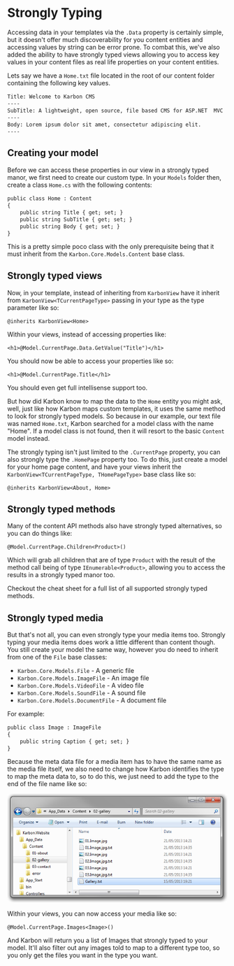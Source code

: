 # Strongly Typing
Accessing data in your templates via the `.Data` property is certainly simple, but it doesn't offer much discoverability for you content entities and accessing values by string can be error prone. To combat this, we've also added the ability to have strongly typed views allowing you to access key values in your content files as real life properties on your content entities.

Lets say we have a `Home.txt` file located in the root of our content folder containing the following key values.

	Title: Welcome to Karbon CMS
	----
	SubTitle: A lightweight, open source, file based CMS for ASP.NET  MVC 
	----
	Body: Lorem ipsum dolor sit amet, consectetur adipiscing elit. 
	----

## Creating your model

Before we can access these properties in our view in a strongly typed manor, we first need to create our custom type. In your `Models` folder then, create a class `Home.cs` with the following contents:

	public class Home : Content
    {
        public string Title { get; set; }
        public string SubTitle { get; set; }
		public string Body { get; set; }
    }

This is a pretty simple poco class with the only prerequisite being that it must inherit from the `Karbon.Core.Models.Content` base class.

## Strongly typed views
Now, in your template, instead of inheriting from `KarbonView` have it inherit from `KarbonView<TCurrentPageType>` passing in your type as the type parameter like so:

	@inherits KarbonView<Home>

Within your views, instead of accessing properties like:

	<h1>@Model.CurrentPage.Data.GetValue("Title")</h1>

You should now be able to access your properties like so:

	<h1>@Model.CurrentPage.Title</h1>

You should even get full intellisense support too.

But how did Karbon know to map the data to the `Home` entity you might ask, well, just like how Karbon maps custom templates, it uses the same method to look for strongly typed models. So because in our example, our text file was named `Home.txt`, Karbon searched for a model class with the name "Home". If a model class is not found, then it will resort to the basic `Content` model instead.

The strongly typing isn't just limited to the `.CurrentPage` property, you can also strongly type the `.HomePage` property too. To do this, just create a model for your home page content, and have your views inherit the `KarbonView<TCurrentPageType, THomePageType>` base class like so:

	@inherits KarbonView<About, Home>

## Strongly typed methods

Many of the content API methods also have strongly typed alternatives, so you can do things like:

	@Model.CurrentPage.Children<Product>()

Which will grab all children that are of type `Product` with the result of the method call being of type `IEnumerable<Product>`, allowing you to access the results in a strongly typed manor too.

Checkout the cheat sheet for a full list of all supported strongly typed methods.

## Strongly typed media

But that's not all, you can even strongly type your media items too. Strongly typing your media items does work a little different than content though. You still create your model the same way, however you do need to inherit from one of the `File` base classes:

-	`Karbon.Core.Models.File` - A generic file
-	`Karbon.Core.Models.ImageFile` - An image file
-	`Karbon.Core.Models.VideoFile` - A video file
-	`Karbon.Core.Models.SoundFile` - A sound file
-	`Karbon.Core.Models.DocumentFile` - A document file

For example:

    public class Image : ImageFile
	{
    	public string Caption { get; set; }
    }

Because the meta data file for a media item has to have the same name as the media file itself, we also need to change how Karbon identifies the type to map the meta data to, so to do this, we just need to add the type to the end of the file name like so:

![Strongly Typed Media](advanced/01.png)

Within your views, you can now access your media like so:

	@Model.CurrentPage.Images<Image>()

And Karbon will return you a list of Images that strongly typed to your model. It'll also filter out any images told to map to a different type too, so you only get the files you want in the type you want.